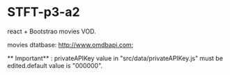 # STFT-p3-a2
react + Bootstrao movies VOD.

movies dtatbase: http://www.omdbapi.com;

** Important** : privateAPIKey value in "src/data/privateAPIKey.js" must be edited.default value is "000000". 

